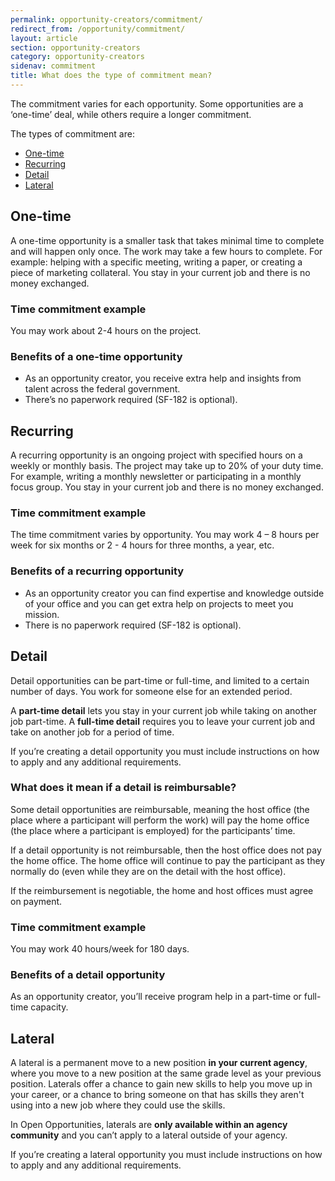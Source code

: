 ```yaml
---
permalink: opportunity-creators/commitment/
redirect_from: /opportunity/commitment/
layout: article
section: opportunity-creators
category: opportunity-creators
sidenav: commitment
title: What does the type of commitment mean?
---
```


The commitment varies for each opportunity. Some opportunities are a ‘one-time’ deal, while others require a longer commitment.

The types of commitment are:

* [One-time](#one-time)
* [Recurring](#recurring)
* [Detail](#detail)
* [Lateral](#lateral)

## One-time

A one-time opportunity is a smaller task that takes minimal time to complete and will happen only once.  The work may take a few hours to complete. For example: helping with a specific meeting, writing a paper, or creating a piece of marketing collateral. You stay in your current job and there is no money exchanged. 

### Time commitment example 

You may work about 2-4 hours on the project. 

### Benefits of a one-time opportunity

* As an opportunity creator, you receive extra help and insights from talent across the federal government.
* There’s no paperwork required (SF-182 is optional). 

## Recurring

A recurring opportunity is an ongoing project with specified hours on a weekly or monthly basis. The project may take up to 20% of your duty time. For example, writing a monthly newsletter or participating in a monthly focus group. You stay in your current job and there is no money exchanged. 

### Time commitment example 

The time commitment varies by opportunity. You may work 4 – 8 hours per week for six months or 2 - 4 hours for three months, a year, etc.

### Benefits of a recurring opportunity

* As an opportunity creator you can find expertise and knowledge outside of your office and you can get extra help on projects to meet you mission.
* There is no paperwork required (SF-182 is optional).  

## Detail

Detail opportunities can be part-time or full-time, and limited to a certain number of days. You work for someone else for an extended period.

A **part-time detail** lets you stay in your current job while taking on another job part-time. A **full-time detail** requires you to leave your current job and take on another job for a period of time.

If you’re creating a detail opportunity you must include instructions on how to apply and any additional requirements.

### What does it mean if a detail is reimbursable?

Some detail opportunities are reimbursable, meaning the host office (the place where a participant will perform the work) will pay the home office (the place where a participant is employed) for the participants’ time.

If a detail opportunity is not reimbursable, then the host office does not pay the home office. The home office will continue to pay the participant as they normally do (even while they are on the detail with the host office).

If the reimbursement is negotiable, the home and host offices must agree on payment.

### Time commitment example 

You may work 40 hours/week for 180 days. 

### Benefits of a detail opportunity

As an opportunity creator, you’ll receive program help in a part-time or full-time capacity. 

## Lateral

A lateral is a permanent move to a new position **in your current agency**, where you move to a new position at the same grade level as your previous position. Laterals offer a chance to gain new skills to help you move up in your career, or a chance to bring someone on that has skills they aren't using into a new job where they could use the skills.

In Open Opportunities, laterals are **only available within an agency community** and you can’t apply to a lateral outside of your agency.

If you’re creating a lateral opportunity you must include instructions on how to apply and any additional requirements.
